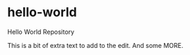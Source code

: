hello-world
===========

Hello World Repository

This is a bit of extra text to add to the edit.
And some MORE.
